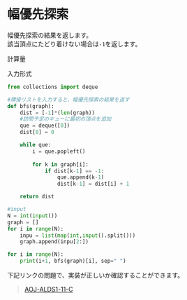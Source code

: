 # 幅優先探索
幅優先探索の結果を返します。<br>
該当頂点にたどり着けない場合は`-1`を返します。

計算量

入力形式
>

```python:bps.py
from collections import deque

#隣接リストを入力すると、幅優先探索の結果を返す
def bfs(graph):
    dist = [-1]*(len(graph))  
    #訪問予定のキューに最初の頂点を追加
    que = deque([0])
    dist[0] = 0

    while que:
        i = que.popleft()
   
        for k in graph[i]:
            if dist[k-1] == -1:
                que.append(k-1)
                dist[k-1] = dist[i] + 1 

    return dist

#input
N = int(input())
graph = []
for i in range(N):
    inpu = list(map(int,input().split()))
    graph.append(inpu[2:])

for i in range(N):
    print(i+1, bfs(graph)[i], sep=" ")
```


下記リンクの問題で、実装が正しいか確認することができます。<br>
>[AOJ-ALDS1-11-C](https://judge.u-aizu.ac.jp/onlinejudge/description.jsp?id=ALDS1_11_C)
